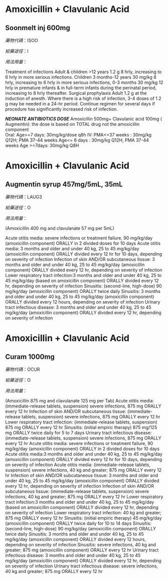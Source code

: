 # Amoxicillin + Clavulanic Acid

## Soonmelt inj 600mg

*藥物代碼*：ISOO

*給藥途徑*：I

*用法用量*：

Treatment of infections 
Adult & children >12 years 1.2 g 8 hrly, increasing to 6 hrly in more serious infections. 
Children 3 months-12 years 30 mg/kg 8 hrly, increasing to 6 hrly in more serious infections, 
0-3 months 30 mg/kg 12 hrly in premature infants & in full-term infants during the perinatal period, increasing to 8 hrly thereafter.
Surgical prophylaxis 
Adult 1.2 g at the induction of anesth. Where there is a high risk of infection, 3-4 doses of 1.2 g may be needed in a 24-hr period. Continue regimen for several days if procedure has significantly increased risk of infection.

*****NEONATE ANTIBIOTICS DOSE*****
Amoxicillin 500mg+ Clavulanic acid 100mg ( Augmentin): 
the dose is based on TOTAL drug not the amoxicillin component   
Oral: Age>=7 days:  30mg/kg/dose q8h
IV: 
PMA<=37 weeks : 30mg/kg Q12H; 
PMA 37-44 weeks Age<= 6 days : 30mg/kg Q12H, 
PMA 37-44 weeks Age >=7days: 30mg/kg Q8H


# Amoxicillin + Clavulanic Acid

## Augmentin syrup 457mg/5mL, 35mL

*藥物代碼*：LAUG3

*給藥途徑*：O

*用法用量*：

(Amoxicillin 400 mg and clavulanate 57 mg per 5mL)

Acute otitis media: severe infections or treatment failure, 90 mg/kg/day (amoxicillin component) ORALLY in 2 divided doses for 10 days
Acute otitis media: 3 months and older and under 40 kg, 25 to 45 mg/kg/day (amoxicillin component) ORALLY divided every 12 hr for 10 days, depending on severity of infection
Infection of skin AND/OR subcutaneous tissue: 3 months and older and under 40 kg, 25 to 45 mg/kg/day (amoxicillin component) ORALLY divided every 12 hr, depending on severity of infection
Lower respiratory tract infection:3 months and older and under 40 kg, 25 to 45 mg/kg/day (based on amoxicillin component) ORALLY divided every 12 hr, depending on severity of infection
Sinusitis: (second-line, high-dose) 90 mg/kg/day (amoxicillin component) ORALLY twice daily
Sinusitis: 3 months and older and under 40 kg, 25 to 45 mg/kg/day (amoxicillin component) ORALLY divided every 12 hours, depending on severity of infection
Urinary tract infectious disease: 3 months and older and under 40 kg, 25 to 45 mg/kg/day (amoxicillin component) ORALLY divided every 12 hr, depending on severity of infection

# Amoxicillin + Clavulanic Acid

## Curam 1000mg

*藥物代碼*：OCUR

*給藥途徑*：O

*用法用量*：

(Amoxicillin 875 mg and clavulanate 125 mg per Tab)
Acute otitis media: (immediate-release tablets, suspension) severe infections, 875 mg ORALLY every 12 hr
Infection of skin AND/OR subcutaneous tissue: (immediate-release tablets, suspension) severe infections, 875 mg ORALLY every 12 hr
Lower respiratory tract infection: (immediate-release tablets, suspension) 875 mg ORALLY every 12 hr
Sinusitis: (initial empiric therapy) 875 mg/125 mg ORALLY twice daily for 5 to 7 days
Urinary tract infectious disease: (immediate-release tablets, suspension) severe infections, 875 mg ORALLY every 12 hr
Acute otitis media: severe infections or treatment failure, 90 mg/kg/day (amoxicillin component) ORALLY in 2 divided doses for 10 days
Acute otitis media:3 months and older and under 40 kg, 25 to 45 mg/kg/day (amoxicillin component) ORALLY divided every 12 hr for 10 days, depending on severity of infection
Acute otitis media: (immediate-release tablets, suspension) severe infections, 40 kg and greater; 875 mg ORALLY every 12 hr
Infection of skin AND/OR subcutaneous tissue: 3 months and older and under 40 kg, 25 to 45 mg/kg/day (amoxicillin component) ORALLY divided every 12 hr, depending on severity of infection
Infection of skin AND/OR subcutaneous tissue: (immediate-release tablets, suspension) severe infections, 40 kg and greater; 875 mg ORALLY every 12 hr
Lower respiratory tract infection:3 months and older and under 40 kg, 25 to 45 mg/kg/day (based on amoxicillin component) ORALLY divided every 12 hr, depending on severity of infection
Lower respiratory tract infection: 40 kg and greater; 875 mg ORALLY every 12 hr
Sinusitis: (initial empiric therapy) 45 mg/kg/day (amoxicillin component) ORALLY twice daily for 10 to 14 days
Sinusitis: (second-line, high-dose) 90 mg/kg/day (amoxicillin component) ORALLY twice daily
Sinusitis: 3 months and older and under 40 kg, 25 to 45 mg/kg/day (amoxicillin component) ORALLY divided every 12 hours, depending on severity of infection
Sinusitis: severe infections, 40 kg and greater; 875 mg (amoxicillin component) ORALLY every 12 hr
Urinary tract infectious disease: 3 months and older and under 40 kg, 25 to 45 mg/kg/day (amoxicillin component) ORALLY divided every 12 hr, depending on severity of infection
Urinary tract infectious disease: severe infections, 40 kg and greater; 875 mg ORALLY every 12 hr

